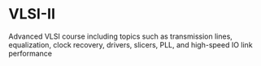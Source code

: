 # VLSI-II
Advanced VLSI course including topics such as transmission lines, equalization, clock recovery, drivers, slicers, PLL, and high-speed IO link performance
